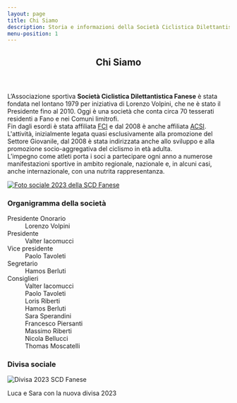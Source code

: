 ```yaml
---
layout: page
title: Chi Siamo
description: Storia e informazioni della Società Ciclistica Dilettantistica Fanese.
menu-position: 1
---
```


<div id="main" class="alt">
  <section id="chi-siamo">
    <div class="inner">
      <header class="major">
        <h1>Chi Siamo</h1>
      </header>
      <p>
        L’Associazione sportiva <strong>Società Ciclistica Dilettantistica Fanese</strong> è stata fondata nel lontano 1979 per iniziativa di Lorenzo Volpini, che ne è stato il Presidente fino al 2010. Oggi è una società che conta circa 70 tesserati residenti a Fano e nei Comuni limitrofi.<br>
        Fin dagli esordi è stata affiliata <a href="https://www.federciclismo.it/it/" target="_blank">FCI</a> e dal 2008 è anche affiliata <a href="https://www.acsi.it/" target="_blank">ACSI</a>.<br>
        L'attività, inizialmente legata quasi esclusivamente alla promozione del Settore Giovanile, dal 2008 è stata indirizzata anche allo sviluppo e alla promozione socio-aggregativa del ciclismo in età adulta.<br>
        L’impegno come atleti porta i soci a partecipare ogni anno a numerose manifestazioni sportive in ambito regionale, nazionale e, in alcuni casi, anche internazionale, con una nutrita rappresentanza.
      </p>
      <p>
        <a href="{% link assets/images/foto-sociale-2023-full.jpg %}">
          <img src="{% link assets/images/foto-sociale-2023.jpg %}" alt="Foto sociale 2023 della SCD Fanese" />
        </a>
      </p>
      <div class="row">
        <div class="6u 12u$(small)">
          <h3>
            Organigramma della società
          </h3>
          <dl class="two-columns">
            <dt>Presidente Onorario</dt>
            <dd>Lorenzo Volpini</dd>
            <dt>Presidente</dt>
            <dd>Valter Iacomucci</dd>
            <dt>Vice presidente</dt>
            <dd>Paolo Tavoleti</dd>
            <dt>Segretario</dt>
            <dd>Hamos Berluti</dd>
            <dt>Consiglieri</dt>
            <dd>Valter Iacomucci</dd>
            <dd>Paolo Tavoleti</dd>
            <dd>Loris Riberti</dd>
            <dd>Hamos Berluti</dd>
            <dd>Sara Sperandini</dd>
            <dd>Francesco Piersanti</dd>
            <dd>Massimo Riberti</dd>
            <dd>Nicola Bellucci</dd>
            <dd>Thomas Moscatelli</dd>
          </dl>
        </div>
        <div class="6u 12u$(small)">
          <h3>Divisa sociale</h3>
          <span class="image fit">
            <img src="{% link assets/images/divisa 2023.jpg %}" alt="Divisa 2023 SCD Fanese" />
            <p>Luca e Sara con la nuova divisa 2023</p>
          </span>
        </div>
      </div>
    </div>
  </section>
</div>
